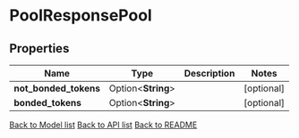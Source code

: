 # PoolResponsePool

## Properties

Name | Type | Description | Notes
------------ | ------------- | ------------- | -------------
**not_bonded_tokens** | Option<**String**> |  | [optional]
**bonded_tokens** | Option<**String**> |  | [optional]

[Back to Model list](../README.md#documentation-for-models) [Back to API list](../README.md#documentation-for-api-endpoints) [Back to README](../README.md)


